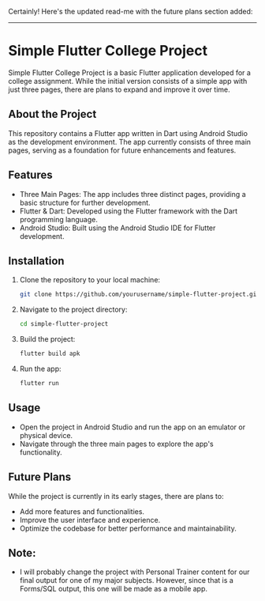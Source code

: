 Certainly! Here's the updated read-me with the future plans section added:

---

# Simple Flutter College Project

Simple Flutter College Project is a basic Flutter application developed for a college assignment. While the initial version consists of a simple app with just three pages, there are plans to expand and improve it over time.

## About the Project

This repository contains a Flutter app written in Dart using Android Studio as the development environment. The app currently consists of three main pages, serving as a foundation for future enhancements and features.

## Features

- Three Main Pages: The app includes three distinct pages, providing a basic structure for further development.
- Flutter & Dart: Developed using the Flutter framework with the Dart programming language.
- Android Studio: Built using the Android Studio IDE for Flutter development.

## Installation

1. Clone the repository to your local machine:

    ```bash
    git clone https://github.com/yourusername/simple-flutter-project.git
    ```

2. Navigate to the project directory:

    ```bash
    cd simple-flutter-project
    ```

3. Build the project:

    ```bash
    flutter build apk
    ```

4. Run the app:

    ```bash
    flutter run
    ```

## Usage

- Open the project in Android Studio and run the app on an emulator or physical device.
- Navigate through the three main pages to explore the app's functionality.

## Future Plans

While the project is currently in its early stages, there are plans to:
- Add more features and functionalities.
- Improve the user interface and experience.
- Optimize the codebase for better performance and maintainability.

## Note:
- I will probably change the project with Personal Trainer content for our final output for one of my major subjects. However, since that is a Forms/SQL output, this one will be made as a mobile app.
